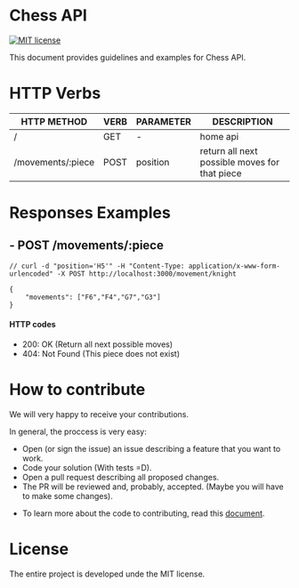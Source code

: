 # Chess API

[![MIT license](https://img.shields.io/badge/License-MIT-blue.svg)](https://lbesson.mit-license.org/)


This document provides guidelines and examples for Chess API.

# HTTP Verbs

|HTTP METHOD| VERB | PARAMETER | DESCRIPTION |
|----|----|----|----|
|/ | GET | - | home api |
|/movements/:piece | POST | position | return all next possible moves for that piece |

# Responses Examples

## - POST /movements/:piece

```JS
// curl -d "position='H5'" -H "Content-Type: application/x-www-form-urlencoded" -X POST http://localhost:3000/movement/knight

{
    "movements": ["F6","F4","G7","G3"]
}
```

#### HTTP codes

* 200: OK (Return all next possible moves)
* 404: Not Found (This piece does not exist)

# How to contribute

We will very happy to receive your contributions. 

In general, the proccess is very easy:

- Open (or sign the issue) an issue describing a feature that you want to work.
- Code your solution (With tests =D).
- Open a pull request describing all proposed changes.
- The PR will be reviewed and, probably, accepted. (Maybe you will have to make some changes).

* To learn more about the code to contributing, read this [document](https://github.com/guilacerda/chess-api/blob/master/docs/CONTRIBUTING.md).

# License

The entire project is developed unde the MIT license.
